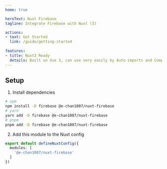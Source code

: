 ```yaml
---
home: true

heroText: Nuxt Firebase
tagline: Integrate Firebase with Nuxt (3)

actions:
- text: Get Started
  link: /guide/getting-started
      
features:
- title: Nuxt3 Ready
  details: Built on Vue 3, can use very easily by Auto-imports and Composables.
---
```


## Setup
1. Install dependencies
```sh
# npm
npm install -D firebase @e-chan1007/nuxt-firebase
# yarn
yarn add -D firebase @e-chan1007/nuxt-firebase
# pnpm
pnpm add -D firebase @e-chan1007/nuxt-firebase
```

2. Add this module to the Nuxt config
```ts
export default defineNuxtConfig({
  modules: [
    '@e-chan1007/nuxt-firebase'
  ]
})
```
```
